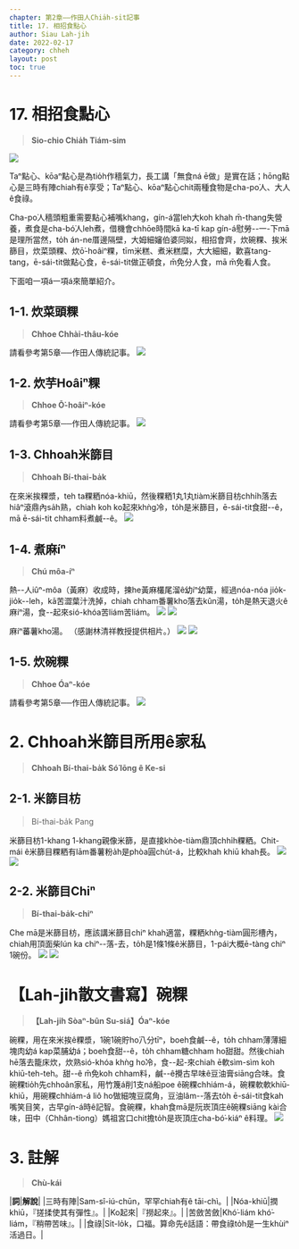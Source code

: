 ```yaml
---
chapter: 第2章——作田人Chia̍h-si̍t記事
title: 17. 相招食點心
author: Siau Lah-jih
date: 2022-02-17
category: chheh
layout: post
toc: true
---
```


# 17. 相招食點心
> **Sio-chio Chia̍h Tiám-sim**

![](../too5/12/12-3-1.菜頭粿.jpg)

Taⁿ點心、kōaⁿ點心是為tio̍h作穡氣力，長工講「無食ná ē做」是實在話；hōng點心是三時有陣chiah有ê享受；Taⁿ點心、kōaⁿ點心chit兩種食物是cha-po͘人、大人ê食祿。

Cha-po͘人穡頭粗重需要點心補嘴khang，gín-á當leh大koh khah m̄-thang失營養，煮食是cha-bó͘人leh煮，借機會chhōe時間kā ka-tī kap gín-á慰勞--一-下mā是理所當然，to̍h án-ne厝邊隔壁，大姆細嬸伯婆同姒，相招會齊，炊碗粿、挨米篩目，炊菜頭粿、炊ō͘-hoâiⁿ粿，tīm米糕、煮米糕糜，大大細細，歡喜tang-tang，ē-sái-tit做點心食，ē-sái-tit做正頓食，m̄免分人食，mā m̄免看人食。

下面咱一項á一項á來簡單紹介。


## 1-1. 炊菜頭粿
>**Chhoe Chhài-thâu-kóe**

請看參考第5章──作田人傳統記事。
![](../too5/12/12-3-2.菜頭粿.jpg)

## 1-2. 炊芋Hoâiⁿ粿
>**Chhoe Ō͘-hoâiⁿ-kóe**

請看參考第5章──作田人傳統記事。
![](../too5/12/12-3-3.芋梭仔芋粿.jpg)

## 1-3. Chhoah米篩目
>**Chhoah Bí-thai-ba̍k**
 
在來米挨粿漿，teh ta粿粞nóa-khiū，然後粿粞1丸1丸tiàm米篩目枋chhi̍h落去hiâⁿ滾鼎內sa̍h熟，chiah koh ko͘起來khǹg冷，to̍h是米篩目，ē-sái-tit食甜--ê，mā ē-sái-tit chham料煮鹹--ê。
![](../too5/12/12-3-8.米篩目.jpg)  


## 1-4. 煮麻íⁿ
>**Chú môa-íⁿ**

熱--人iûⁿ-môa（黃麻）收成時，揀he黃麻欉尾溜ê幼íⁿ幼葉，經過nóa-nóa jio̍k-jio̍k--leh，kā苦澀葉汁洗掉，chiah chham番薯kho͘落去kûn湯，to̍h是熱天退火ê麻íⁿ湯，食--起來sió-khóa苦liám苦liám。
![](../too5/12/12-3-11.黃麻欉.jpg)
![](../too5/12/12-3-12.麻穎.jpg)

麻íⁿ蕃薯kho͘湯。
（感謝林清祥教授提供相片。）
![](../too5/12/12-3-13.麻穎.jpg)
![](../too5/12/12-3-14.麻穎.jpg)

## 1-5. 炊碗粿
>**Chhoe Óaⁿ-kóe**

請看參考第5章──作田人傳統記事。
![](../too5/12/12-3-10.麻豆碗粿.jpg)

# 2. Chhoah米篩目所用ê家私
>**Chhoah Bí-thai-ba̍k Só͘ Iōng ê Ke-si**

## 2-1. 米篩目枋
> Bí-thai-ba̍k Pang 

米篩目枋1-khang 1-khang親像米篩，是直接khòe-tiàm鼎頂chhi̍h粿粞。Chit-mái ê米篩目粿粞有lām番薯粉a̍h是phòa圓chu̍t-á，比較khah khiū khah長。
![](../too5/12/12-3-4.米篩目礤.jpg)
![](../too5/12/12-3-5.米篩目礤枋.jpg)

## 2-2. 米篩目Chiⁿ
>**Bí-thai-ba̍k-chiⁿ**

Che mā是米篩目枋，應該講米篩目chiⁿ khah適當，粿粞khǹg-tiàm圓形槽內，chiah用頂面柴lún ka chiⁿ--落-去，to̍h是1條1條ê米篩目，1-pái大概ē-tàng chiⁿ 1碗份。
![](../too5/12/12-3-6.米篩目.jpg)
![](../too5/12/12-3-7.米篩目竹塘.jpg)

# 【Lah-jih散文書寫】碗粿
>**【Lah-jih Sòaⁿ-bûn Su-siá】Óaⁿ-kóe**
  
碗粿，用在來米挨ê粿漿，1碗1碗貯ho͘八分tīⁿ，boeh食鹹--ê，to̍h chham薄薄細塊肉幼á kap菜脯幼á；boeh食甜--ê，to̍h chham糖chham ho͘甜甜。然後chiah hē落去籠床炊，炊熟sió-khóa khǹg ho͘冷，食--起-來chiah ē軟sìm-sìm koh khiū-teh-teh。甜--ê m̄免koh chham料，鹹--ê攪古早味ê豆油膏siāng合味。食碗粿tio̍h先chhoân家私，用竹篾á削1支ná船poe ê碗粿chhiám-á，碗粿軟軟khiū-khiū，用碗粿chhiám-á liô ho͘做細塊豆腐角，豆油lâm--落去to̍h ē-sái-tit食kah嘴笑目笑，古早gín-á時ê記智。食碗粿，khah食mā是阮崁頂庄ê碗粿siāng kài合味，田中（Chhân-tiong）媽祖宮口chit擔to̍h是崁頂庄cha-bó͘-kiáⁿ ê料理。
![](../too5/12/12-6-4.碗粿攕仔.jpg)

# 3. 註解
> **Chù-kái**

|**詞**|**解說**|
|三時有陣|Sam-sî-iú-chūn，罕罕chiah有ê tāi-chì。|
|Nóa-khiū|撋khiū，『搓揉使其有彈性』。|
|Ko͘起來|『撈起來』。|
|苦斂苦斂|Khó͘-liám khó͘-liám，『稍帶苦味』。|
|食祿|Si̍t-lo̍k，口福。算命先ê話語：帶食祿to̍h是一生khùiⁿ活過日。|
